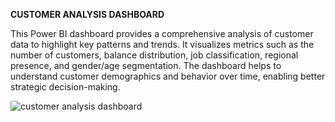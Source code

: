 **CUSTOMER ANALYSIS DASHBOARD**

This Power BI dashboard provides a comprehensive analysis of customer data to highlight key patterns and trends. It visualizes metrics such as the number of customers, balance distribution, job classification, regional presence, and gender/age segmentation. The dashboard helps to understand customer demographics and behavior over time, enabling better strategic decision-making.

![customer analysis dashboard](https://github.com/user-attachments/assets/f2c28a68-3bff-4c85-ac71-83d1a35852f4)
